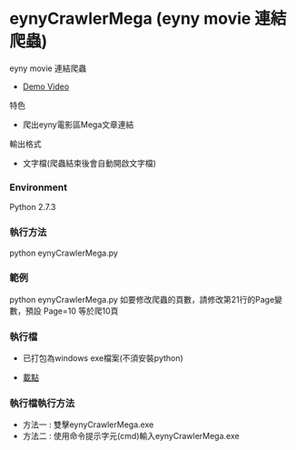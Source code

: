 # eynyCrawlerMega (eyny movie 連結爬蟲)

eyny movie 連結爬蟲
* [Demo Video](https://www.youtube.com/watch?v=TFpmHsz2k1s)


特色
* 爬出eyny電影區Mega文章連結

輸出格式
* 文字檔(爬蟲結束後會自動開啟文字檔)

### Environment
Python 2.7.3

### 執行方法
  python  eynyCrawlerMega.py
  
### 範例
  python  eynyCrawlerMega.py
  如要修改爬蟲的頁數，請修改第21行的Page變數，預設 Page=10 等於爬10頁
  
### 執行檔
* 已打包為windows exe檔案(不須安裝python)

* [載點](https://app.box.com/s/2wwi5pf0nceunh4mg9wbf2qi76s1e7m0)

### 執行檔執行方法
  * 方法一 : 雙擊eynyCrawlerMega.exe
  * 方法二 : 使用命令提示字元(cmd)輸入eynyCrawlerMega.exe
